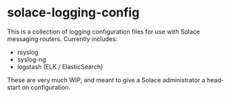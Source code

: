 # solace-logging-config

This is a collection of logging configuration files for use with Solace messaging routers.  Currently includes:

 - rsyslog
 - syslog-ng
 - logstash (ELK / ElasticSearch)
 
These are very much WIP, and meant to give a Solace administrator a head-start on configuration.
